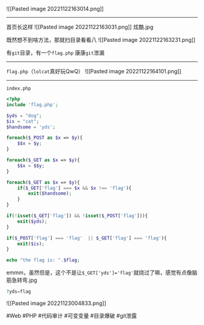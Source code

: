 ![[Pasted image 20221122163014.png]]

---
首页长这样
![[Pasted image 20221122163031.png]]
炫酷.jpg

既然想不到啥方法，那就扫目录看看八
![[Pasted image 20221122163231.png]]

有`git`目录，有一个`flag.php`
康康`git`泄漏

---
`flag.php`（`lolcat`真好玩QwQ）
![[Pasted image 20221122164101.png]]

---
`index.php`
```php
<?php
include 'flag.php';

$yds = "dog";
$is = "cat";
$handsome = 'yds';

foreach($_POST as $x => $y){
    $$x = $y;
}

foreach($_GET as $x => $y){
    $$x = $$y;
}

foreach($_GET as $x => $y){
    if($_GET['flag'] === $x && $x !== 'flag'){
        exit($handsome);
    }
}

if(!isset($_GET['flag']) && !isset($_POST['flag'])){
    exit($yds);
}

if($_POST['flag'] === 'flag'  || $_GET['flag'] === 'flag'){
    exit($is);
}

echo "the flag is: ".$flag;
```

emmm，虽然但是，这个不是让`$_GET['yds']='flag'`就绕过了嘛，感觉有点像脑筋急转弯.jpg
```php
?yds=flag
```
![[Pasted image 20221123004833.png]]

#Web #PHP #代码审计 #可变变量 #目录爆破 #git泄露 